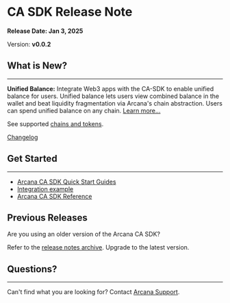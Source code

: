 # CA SDK Release Note

**Release Date: Jan 3, 2025**

Version: **v0.0.2**

## What is New?

______________________________________________________________________

**Unified Balance:** Integrate Web3 apps with the CA-SDK to enable unified balance for users. Unified balance lets users view combined balance in the wallet and beat liquidity fragmentation via Arcana's chain abstraction. Users can spend unified balance on any chain. [Learn more...](../../concepts/ca/unified-balance/)

See supported [chains and tokens](../../web3-stack/ca_stack/).

[Changelog](https://github.com/arcana-network/ca-sdk/releases/latest)

## Get Started

______________________________________________________________________

- [Arcana CA SDK Quick Start Guides](../../quick-start/ca-quick-start/)
- [Integration example](https://github.com/arcana-network/ca-sdk/tree/main/example)
- [Arcana CA SDK Reference](https://ca-sdk-ref-guide.netlify.app/)

## Previous Releases

Are you using an older version of the Arcana CA SDK?

Refer to the [release notes archive](../archives/ca-index/). Upgrade to the latest version.

## Questions?

______________________________________________________________________

Can't find what you are looking for? Contact [Arcana Support](../../support/).
